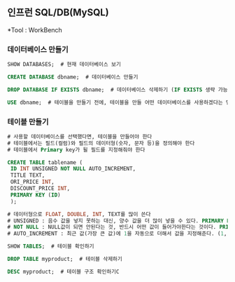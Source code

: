 인프런 SQL/DB(MySQL)  
-------------------------------------------------------------------
*Tool : WorkBench

### 데이터베이스 만들기
~~~sql
SHOW DATABASES;  # 현재 데이터베이스 보기

CREATE DATABASE dbname;  # 데이터베이스 만들기

DROP DATABASE IF EXISTS dbname;  # 데이터베이스 삭제하기 (IF EXISTS 생략 가능)

USE dbname;  # 테이블을 만들기 전에, 테이블을 만들 어떤 데이터베이스를 사용하겠다는 명령을 해야한다
~~~

### 테이블 만들기
~~~sql
# 사용할 데이터베이스를 선택했다면, 테이블을 만들어야 한다
# 테이블에서는 필드(컬럼)와 필드의 데이터형(숫자, 문자 등)을 정의해야 한다
# 테이블에서 Primary key가 될 필드를 지정해줘야 한다

CREATE TABLE tablename (
 ID INT UNSIGNED NOT NULL AUTO_INCREMENT,
 TITLE TEXT,
 ORI_PRICE INT,
 DISCOUNT_PRICE INT,
 PRIMARY KEY (ID)
 );

# 데이터형으로 FLOAT, DOUBLE, INT, TEXT를 많이 쓴다
# UNSIGNED : 음수 값을 넣지 못하는 대신, 양수 값을 더 많이 넣을 수 있다. PRIMARY KEY 값의 경우 많이 한다.
# NOT NULL : NULL값이 되면 안된다는 것, 반드시 어떤 값이 들어가야한다는 것이다. PRIMARY KEY는 자동으로 NOT NULL이 된다.
# AUTO_INCREMENT : 최근 값(가장 큰 값)에 1을 자동으로 더해서 값을 지정해준다. (1, 2, 3 --> 4)

SHOW TABLES;  # 테이블 확인하기

DROP TABLE myproduct;  # 테이블 삭제하기

DESC myproduct;  # 테이블 구조 확인하기C
~~~





